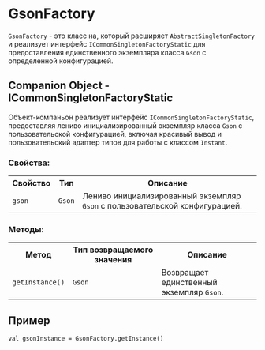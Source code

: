 <!DOCTYPE html>
<html lang="ru">
<head>
  <meta charset="UTF-8">
  <meta name="viewport" content="width=device-width, initial-scale=1.0">
  
</head>
<body>

<h1>GsonFactory</h1>

<p><code>GsonFactory</code> - это класс на, который расширяет <code>AbstractSingletonFactory</code> и реализует интерфейс <code>ICommonSingletonFactoryStatic</code> для предоставления единственного экземпляра класса <code>Gson</code> с определенной конфигурацией.</p>

<h2>Companion Object - ICommonSingletonFactoryStatic</h2>

<p>Объект-компаньон реализует интерфейс <code>ICommonSingletonFactoryStatic</code>, предоставляя лениво инициализированный экземпляр класса <code>Gson</code> с пользовательской конфигурацией, включая красивый вывод и пользовательский адаптер типов для работы с классом <code>Instant</code>.</p>

<h3>Свойства:</h3>

<table>
  <tr>
    <th>Свойство</th>
    <th>Тип</th>
    <th>Описание</th>
  </tr>
  <tr>
    <td><code>gson</code></td>
    <td><code>Gson</code></td>
    <td>Лениво инициализированный экземпляр <code>Gson</code> с пользовательской конфигурацией.</td>
  </tr>
</table>

<h3>Методы:</h3>

<table>
  <tr>
    <th>Метод</th>
    <th>Тип возвращаемого значения</th>
    <th>Описание</th>
  </tr>
  <tr>
    <td><code>getInstance()</code></td>
    <td><code>Gson</code></td>
    <td>Возвращает единственный экземпляр <code>Gson</code>.</td>
  </tr>
</table>

<h2>Пример</h2>

<pre><code>val gsonInstance = GsonFactory.getInstance()</code></pre>

</body>
</html>

